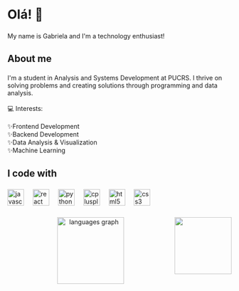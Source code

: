 <h1 align="left">Olá! 👋</h1>

###

<p align="left">My name is Gabriela and I'm a technology enthusiast!</p>

###

<h2 align="left">About me</h2>

###

<p align="left">I'm a student in Analysis and Systems Development at PUCRS. I thrive on solving problems and creating solutions through programming and data analysis.<br><br>💻 Interests:<br><br>✨Frontend Development<br>✨Backend Development<br>✨Data Analysis & Visualization <br>✨Machine Learning</p>

###

<h2 align="left">I code with</h2>

###

<div align="left">
  <img src="https://cdn.jsdelivr.net/gh/devicons/devicon/icons/javascript/javascript-original.svg" height="37" alt="javascript logo"  />
  <img width="12" />
  <img src="https://cdn.jsdelivr.net/gh/devicons/devicon/icons/react/react-original.svg" height="37" alt="react logo"  />
  <img width="12" />
  <img src="https://cdn.jsdelivr.net/gh/devicons/devicon/icons/python/python-original.svg" height="37" alt="python logo"  />
  <img width="12" />
  <img src="https://cdn.jsdelivr.net/gh/devicons/devicon/icons/cplusplus/cplusplus-original.svg" height="37" alt="cplusplus logo"  />
  <img width="12" />
  <img src="https://cdn.jsdelivr.net/gh/devicons/devicon/icons/html5/html5-original.svg" height="37" alt="html5 logo"  />
  <img width="12" />
  <img src="https://cdn.jsdelivr.net/gh/devicons/devicon/icons/css3/css3-original.svg" height="37" alt="css3 logo"  />
</div>

###

<img align="right" height="128" src="https://i.pinimg.com/originals/44/d3/e4/44d3e4885b215238e1ca71c925ceea52.gif"  />

###

<div align="center">
  <img src="https://github-readme-stats.vercel.app/api/top-langs?username=gabiscript&locale=en&hide_title=true&layout=compact&card_width=320&langs_count=5&theme=dracula&hide_border=true&order=2" height="150" alt="languages graph"  />
</div>

###
